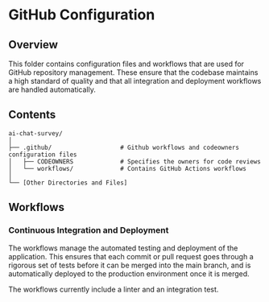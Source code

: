 # GitHub Configuration

## Overview

This folder contains configuration files and workflows that are used for GitHub repository management. These ensure that the codebase maintains a high standard of quality and that all integration and deployment workflows are handled automatically.

## Contents

```shell
ai-chat-survey/
│
├── .github/                   # Github workflows and codeowners configuration files
│   ├── CODEOWNERS             # Specifies the owners for code reviews
│   └── workflows/             # Contains GitHub Actions workflows
│
└── [Other Directories and Files]
```

## Workflows

### Continuous Integration and Deployment

The workflows manage the automated testing and deployment of the application. This ensures that each commit or pull request goes through a rigorous set of tests before it can be merged into the main branch, and is automatically deployed to the production environment once it is merged.

The workflows currently include a linter and an integration test.
